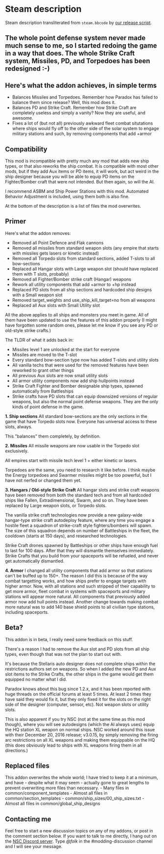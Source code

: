 # Steam description

[//]: # (start)
Steam description transliterated from `steam.bbcode` by [our release script](https://raw.githubusercontent.com/stellaris-mods/scripts/master/stlrel).

## **The whole point defense system never made much sense to me, so I started redoing the game in a way that does\. The whole Strike Craft system, Missiles, PD, and Torpedoes has been redesigned :\-)**

## Here's what the addon achieves, in simple terms

* Balances Missiles and Torpedoes\. Remember how Paradox has failed to balance them since release? Well, this mod does it\.
* Balances PD and Strike Craft\. Remember how Strike Craft are completely useless and simply a vanity? Now they are useful, and awesome\.
* Fixes a lot of (but not all) previously awkward fleet combat situtations where ships would fly off to the other side of the solar system to engage military stations and such, by removing components that add \+armor



## Compatibility
This mod is incompatible with pretty much any mod that adds new ship types, or that also reworks the ship combat\.
It is compatible with most other mods, but if they add Aux items or PD items, it will work, but act weird in the ship designer because you will be able to equip PD items on the Fighter/Bomber craft that were not intended\. But then again, so will the AI\.

I recommend ASBM and Ship Power Stations with this mod\. Automated Behavior Adjustment is included, using them both is also fine\.

At the bottom of the description is a list of files the mod overwrites\.

## Primer
Here's what the addon removes:

* Removed all Point Defence and Flak cannons
* Removed all missiles from standard weapon slots (any empire that starts with missiles gets lasers or kinetic instead)
* Removed all Torpedo slots from standard sections, added T\-slots to all bow\-sections
* Replaced all Hangar slots with Large weapon slot (should have replaced them with T slots, probably)
* Removed all Fighter/Bomber strike craft (Hangar) weapons
* Rework all utility components that add \+armor to \+hp instead
* Replaced PD slots from all ship sections and hardcoded ship designs with a Small weapon slot
* Removed target\_weights and use\_ship\_kill\_target=no from all weapons
* Replaced all Aux slots with Small Utility slot


All the above applies to all ships and monsters you meet in game\. All of them have been updated to use the features of this addon properly (I might have forgotten some random ones, please let me know if you see any PD or old\-style strike crafts\.)

The TLDR of what it adds back in:

* Missiles level 1 are unlocked at the start for everyone
* Missiles are moved to the T\-slot
* Every standard bow\-section type now has added T\-slots and utility slots
* All vanilla techs that were used for the removed features have been reworked to grant other things
* All previous Aux slots are now small utility slots
* All armor utility components now add ship hullpoints instead
* Strike Craft Fighter and Bomber designable ship types, spawned automatically from Battleships
* Strike crafts have PD slots that can equip downsized versions of regular weapons, but also the normal point defense weapons\. They are the only kinds of point defense in the game\.



**1\. Ship sections**
All standard bow\-sections are the only sections in the game that have Torpedo slots now\. Everyone has universal access to these slots, always\.

This "balances" them completely, by definition\.

**2\. Missiles**
All missile weapons are now usable in the Torpedo slot exclusively\.

All empires start with missile tech level 1 \+ either kinetic or lasers\.

Torpedoes are the same, you need to research it like before\. I think maybe the Energy torpedoes and Swarmer missiles might be too powerful, but I have not nerfed or changed them yet\.

**3\. Hangars / Old\-style Strike Craft**
All hangar slots and strike craft weapons have been removed from both the standard tech and from all hardcoded ships like Fallen, Extradimensional, Swarm, and so on\.
They have been replaced by Large weapon slots, or Torpedo slots\.

The vanilla strike craft technologies now provide a new galaxy\-wide hangar\-type strike craft autodeploy feature, where any time you engage a hostile fleet a squadron of strike\-craft style fighters/bombers will spawn\. The size of this squadron depends on number of Battleships in the fleet, the cooldown (starts at 150 days), and researched technologies\.

Strike Craft drones spawned by Battleships or other ships have enough fuel to last for 100 days\. After that they will dismantle themselves immediately\. Strike Crafts that you build from your spaceports will be refueled, and never get automatically dismantled\.

**4\. Armor**
I changed all utility components that add armor so that stations can't be buffed up to 150\+\.
The reason I did this is because of the way combat targetting works, and how ships prefer to engage targets with higher armor\. Now, with all stations and such stripped of their capability to get more armor, fleet combat in systems with spaceports and military stations will appear more natural\.
All components that previously added armor now add hull points instead\.
Another change towards making combat more natural was to add 140 base shield points to all civilian type stations, including spaceports\.

## Beta?
This addon is in beta, I really need some feedback on this stuff\.

There's a reason I had to remove the Aux slot and PD slots from all ship types, even though that was not the plan to start out with\.

It's because the Stellaris auto designer does not complete ships within the restrictions authors set on weapons\. So when I added the new PD and Aux slot items to the Strike Crafts, the other ships in the game would get them equipped no matter what I did\.

Paradox knows about this bug since 1\.2\.x, and it has been reported with huge threads on the official forums at least 5 times\. At least 2 times they have said they would fix it, but they only fixed it for the slots on the right side of the designer (computer, sensor, etc)\. Not weapon slots or utility slots\.

This is also apparent if you try NSC (not at the same time as this mod though), where you will see autodesigns (which the AI always uses) equip the HQ station XL weapon on normal ships\. NSC worked around this issue with their December 20, 2016 release; v3\.0\.15, by simply removing the firing arc restrictions on all XL weapons and making them equippable on the HQ (this does obviously lead to ships with XL weapons firing them in all directions\.)

## Replaced files
This addon overwrites the whole world; I have tried to keep it at a minimum, and have \- despite what it may seem \- actually gone to great lengths to prevent overwriting more files than necessary\.
\- Many files in common/component\_templates
\- Almost all files in common/section\_templates
\- common/ship\_sizes/00\_ship\_sizes\.txt
\- Almost all files in common/global\_ship\_designs

## Contacting me
Feel free to start a new discussion topics on any of my addons, or post in the comment section below\. If you want to talk to me directly, I hang out on the [NSC Discord server](https://discord\.gg/K9jUfws)\. Type _@folk_ in the \#modding\-discussion channel and I will see your message\.


[//]: # (stop)
